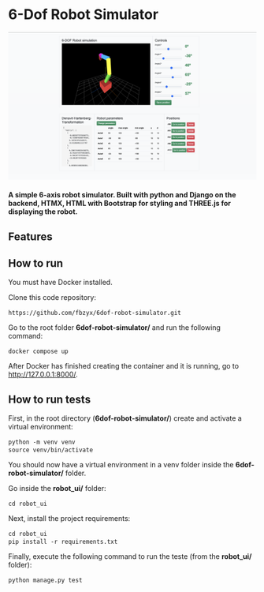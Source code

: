 # 6-Dof Robot Simulator

<img src="images/robot_ui.png"/>

#### A simple 6-axis robot simulator. Built with python and Django on the backend, HTMX, HTML with Bootstrap for styling and THREE.js for displaying the robot.


## Features

## How to run

You must have Docker installed.

Clone this code repository:
```
https://github.com/fbzyx/6dof-robot-simulator.git
```

Go to the root folder **6dof-robot-simulator/** and run the following command:

```
docker compose up
```

After Docker has finished creating the container and it is running, go to http://127.0.0.1:8000/.

## How to run tests

First, in the root directory (**6dof-robot-simulator/**) create and activate a virtual environment:
```
python -m venv venv 
source venv/bin/activate
```
You should now have a virtual environment in a venv folder inside the **6dof-robot-simulator/** folder.

Go inside the **robot_ui/** folder:
```
cd robot_ui
```
Next, install the project requirements:
```
cd robot_ui
pip install -r requirements.txt 
```
Finally, execute the following command to run the teste (from the **robot_ui/** folder):
```
python manage.py test
```